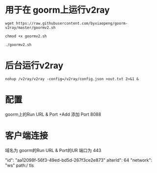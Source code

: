 # 用于在 goorm上运行v2ray 
```shell
wget https://raw.githubusercontent.com/byxiaopeng/goorm-v2ray/master/goormv2.sh

chmod +x goormv2.sh

./goormv2.sh
```
# 后台运行v2ray

```shell
nohup /v2ray/v2ray -config=/v2ray/config.json >out.txt 2>&1 &
```
# 配置
goorm上的Run URL & Port +Add 添加 Port 8088 
# 客户端连接
域名为
goorm的Run URL & Port的UR
端口为 443

"id": "aa12098f-56f3-49ed-bd5d-267f3ce2e873"
alterId": 64
"network": "ws"
path:/
tls

